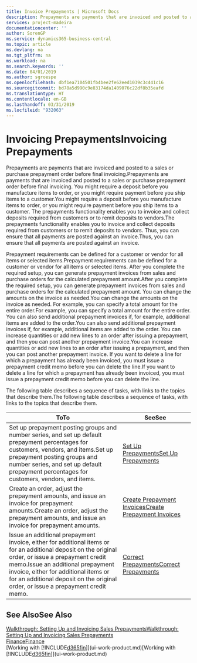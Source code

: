 ```yaml
---
title: Invoice Prepayments | Microsoft Docs
description: Prepayments are payments that are invoiced and posted to a sales or purchase prepayment order before final invoicing. You might require a deposit before you manufacture items to order, or you might require payment before you ship items to a customer. The prepayments functionality enables you to invoice and collect deposits required from customers or to remit deposits to vendors. Thus, you can ensure that all payments are posted against an invoice.
services: project-madeira
documentationcenter: ''
author: SorenGP
ms.service: dynamics365-business-central
ms.topic: article
ms.devlang: na
ms.tgt_pltfrm: na
ms.workload: na
ms.search.keywords: ''
ms.date: 04/01/2019
ms.author: sgroespe
ms.openlocfilehash: dbf1ea7104501fb4bee2fe62eed1039c3c441c16
ms.sourcegitcommit: bd78a5d990c9e83174da1409076c22df8b35eafd
ms.translationtype: HT
ms.contentlocale: en-GB
ms.lasthandoff: 03/31/2019
ms.locfileid: "932063"
---
```

# <a name="invoicing-prepayments"></a><span data-ttu-id="d08ce-106">Invoicing Prepayments</span><span class="sxs-lookup"><span data-stu-id="d08ce-106">Invoicing Prepayments</span></span>
<span data-ttu-id="d08ce-107">Prepayments are payments that are invoiced and posted to a sales or purchase prepayment order before final invoicing.</span><span class="sxs-lookup"><span data-stu-id="d08ce-107">Prepayments are payments that are invoiced and posted to a sales or purchase prepayment order before final invoicing.</span></span> <span data-ttu-id="d08ce-108">You might require a deposit before you manufacture items to order, or you might require payment before you ship items to a customer.</span><span class="sxs-lookup"><span data-stu-id="d08ce-108">You might require a deposit before you manufacture items to order, or you might require payment before you ship items to a customer.</span></span> <span data-ttu-id="d08ce-109">The prepayments functionality enables you to invoice and collect deposits required from customers or to remit deposits to vendors.</span><span class="sxs-lookup"><span data-stu-id="d08ce-109">The prepayments functionality enables you to invoice and collect deposits required from customers or to remit deposits to vendors.</span></span> <span data-ttu-id="d08ce-110">Thus, you can ensure that all payments are posted against an invoice.</span><span class="sxs-lookup"><span data-stu-id="d08ce-110">Thus, you can ensure that all payments are posted against an invoice.</span></span>  

 <span data-ttu-id="d08ce-111">Prepayment requirements can be defined for a customer or vendor for all items or selected items.</span><span class="sxs-lookup"><span data-stu-id="d08ce-111">Prepayment requirements can be defined for a customer or vendor for all items or selected items.</span></span> <span data-ttu-id="d08ce-112">After you complete the required setup, you can generate prepayment invoices from sales and purchase orders for the calculated prepayment amount.</span><span class="sxs-lookup"><span data-stu-id="d08ce-112">After you complete the required setup, you can generate prepayment invoices from sales and purchase orders for the calculated prepayment amount.</span></span> <span data-ttu-id="d08ce-113">You can change the amounts on the invoice as needed.</span><span class="sxs-lookup"><span data-stu-id="d08ce-113">You can change the amounts on the invoice as needed.</span></span> <span data-ttu-id="d08ce-114">For example, you can specify a total amount for the entire order.</span><span class="sxs-lookup"><span data-stu-id="d08ce-114">For example, you can specify a total amount for the entire order.</span></span> <span data-ttu-id="d08ce-115">You can also send additional prepayment invoices if, for example, additional items are added to the order.</span><span class="sxs-lookup"><span data-stu-id="d08ce-115">You can also send additional prepayment invoices if, for example, additional items are added to the order.</span></span> <span data-ttu-id="d08ce-116">You can increase quantities or add new lines to an order after issuing a prepayment, and then you can post another prepayment invoice.</span><span class="sxs-lookup"><span data-stu-id="d08ce-116">You can increase quantities or add new lines to an order after issuing a prepayment, and then you can post another prepayment invoice.</span></span> <span data-ttu-id="d08ce-117">If you want to delete a line for which a prepayment has already been invoiced, you must issue a prepayment credit memo before you can delete the line.</span><span class="sxs-lookup"><span data-stu-id="d08ce-117">If you want to delete a line for which a prepayment has already been invoiced, you must issue a prepayment credit memo before you can delete the line.</span></span>  

 <span data-ttu-id="d08ce-118">The following table describes a sequence of tasks, with links to the topics that describe them.</span><span class="sxs-lookup"><span data-stu-id="d08ce-118">The following table describes a sequence of tasks, with links to the topics that describe them.</span></span>

|<span data-ttu-id="d08ce-119">**To**</span><span class="sxs-lookup"><span data-stu-id="d08ce-119">**To**</span></span>|<span data-ttu-id="d08ce-120">**See**</span><span class="sxs-lookup"><span data-stu-id="d08ce-120">**See**</span></span>|  
|------------|-------------|  
|<span data-ttu-id="d08ce-121">Set up prepayment posting groups and number series, and set up default prepayment percentages for customers, vendors, and items.</span><span class="sxs-lookup"><span data-stu-id="d08ce-121">Set up prepayment posting groups and number series, and set up default prepayment percentages for customers, vendors, and items.</span></span>|[<span data-ttu-id="d08ce-122">Set Up Prepayments</span><span class="sxs-lookup"><span data-stu-id="d08ce-122">Set Up Prepayments</span></span>](finance-set-up-prepayments.md)|
|<span data-ttu-id="d08ce-123">Create an order, adjust the prepayment amounts, and issue an invoice for prepayment amounts.</span><span class="sxs-lookup"><span data-stu-id="d08ce-123">Create an order, adjust the prepayment amounts, and issue an invoice for prepayment amounts.</span></span>|[<span data-ttu-id="d08ce-124">Create Prepayment Invoices</span><span class="sxs-lookup"><span data-stu-id="d08ce-124">Create Prepayment Invoices</span></span>](finance-how-to-create-prepayment-invoices.md)|  
|<span data-ttu-id="d08ce-125">Issue an additional prepayment invoice, either for additional items or for an additional deposit on the original order, or issue a prepayment credit memo.</span><span class="sxs-lookup"><span data-stu-id="d08ce-125">Issue an additional prepayment invoice, either for additional items or for an additional deposit on the original order, or issue a prepayment credit memo.</span></span>|[<span data-ttu-id="d08ce-126">Correct Prepayments</span><span class="sxs-lookup"><span data-stu-id="d08ce-126">Correct Prepayments</span></span>](finance-how-to-correct-prepayments.md)|  

## <a name="see-also"></a><span data-ttu-id="d08ce-127">See Also</span><span class="sxs-lookup"><span data-stu-id="d08ce-127">See Also</span></span>  
[<span data-ttu-id="d08ce-128">Walkthrough: Setting Up and Invoicing Sales Prepayments</span><span class="sxs-lookup"><span data-stu-id="d08ce-128">Walkthrough: Setting Up and Invoicing Sales Prepayments</span></span>](walkthrough-setting-up-and-invoicing-sales-prepayments.md)  
[<span data-ttu-id="d08ce-129">Finance</span><span class="sxs-lookup"><span data-stu-id="d08ce-129">Finance</span></span>](finance.md)  
<span data-ttu-id="d08ce-130">[Working with [!INCLUDE[d365fin](includes/d365fin_md.md)]](ui-work-product.md)</span><span class="sxs-lookup"><span data-stu-id="d08ce-130">[Working with [!INCLUDE[d365fin](includes/d365fin_md.md)]](ui-work-product.md)</span></span>
